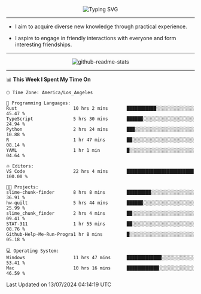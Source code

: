 <p align="center">
  <img src="https://readme-typing-svg.demolab.com?font=Fira+Code&weight=500&size=32&duration=2500&pause=1600&center=true&vCenter=true&random=false&width=1024&height=64&lines=Hi+there+%F0%9F%91%8B;I'm+delighted+you+could+make+it+here+%F0%9F%8E%89;I'm+Harry%2C+a+college+student+still+finding+my+way" alt="Typing SVG" />
</p>


---


- I aim to acquire diverse new knowledge through practical experience.

- I aspire to engage in friendly interactions with everyone and form interesting friendships.


---


<p align="center">
  <img src="https://github-readme-stats.vercel.app/api?username=Harry-Jing&show_icons=true" alt="github-readme-stats"/>
</p>


---

<!--START_SECTION:waka-->
📊 **This Week I Spent My Time On** 

```text
🕑︎ Time Zone: America/Los_Angeles

💬 Programming Languages: 
Rust                     10 hrs 2 mins       ███████████░░░░░░░░░░░░░░   45.47 % 
TypeScript               5 hrs 30 mins       ██████░░░░░░░░░░░░░░░░░░░   24.94 % 
Python                   2 hrs 24 mins       ███░░░░░░░░░░░░░░░░░░░░░░   10.88 % 
R                        1 hr 47 mins        ██░░░░░░░░░░░░░░░░░░░░░░░   08.14 % 
YAML                     1 hr 1 min          █░░░░░░░░░░░░░░░░░░░░░░░░   04.64 % 

🔥 Editors: 
VS Code                  22 hrs 4 mins       █████████████████████████   100.00 % 

🐱‍💻 Projects: 
slime-chunk-finder       8 hrs 8 mins        █████████░░░░░░░░░░░░░░░░   36.91 % 
hw-quilt                 5 hrs 44 mins       ██████░░░░░░░░░░░░░░░░░░░   25.99 % 
slime_chunk_finder       2 hrs 4 mins        ██░░░░░░░░░░░░░░░░░░░░░░░   09.41 % 
STAT-311                 1 hr 55 mins        ██░░░░░░░░░░░░░░░░░░░░░░░   08.76 % 
Github-Help-Me-Run-Progra1 hr 8 mins         █░░░░░░░░░░░░░░░░░░░░░░░░   05.18 % 

💻 Operating System: 
Windows                  11 hrs 47 mins      █████████████░░░░░░░░░░░░   53.41 % 
Mac                      10 hrs 16 mins      ████████████░░░░░░░░░░░░░   46.59 % 
```


 Last Updated on 13/07/2024 04:14:19 UTC
<!--END_SECTION:waka-->
